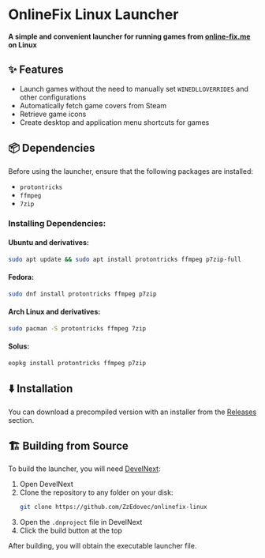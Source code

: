# OnlineFix Linux Launcher

**A simple and convenient launcher for running games from ****[online-fix.me](https://online-fix.me)**** on Linux**

## ✨ Features

- Launch games without the need to manually set `WINEDLLOVERRIDES` and other configurations
- Automatically fetch game covers from Steam
- Retrieve game icons
- Create desktop and application menu shortcuts for games

## 📦 Dependencies

Before using the launcher, ensure that the following packages are installed:

- `protontricks`
- `ffmpeg`
- `7zip`

### Installing Dependencies:

#### Ubuntu and derivatives:

```bash
sudo apt update && sudo apt install protontricks ffmpeg p7zip-full
```

#### Fedora:

```bash
sudo dnf install protontricks ffmpeg p7zip
```

#### Arch Linux and derivatives:

```bash
sudo pacman -S protontricks ffmpeg 7zip
```

#### Solus:

```bash
eopkg install protontricks ffmpeg p7zip
```

## ⬇️ Installation

You can download a precompiled version with an installer from the [Releases](https://github.com/ZzEdovec/onlinefix-linux/releases) section.

## 🏗 Building from Source

To build the launcher, you will need [DevelNext](https://develnext.org):

1. Open DevelNext
2. Clone the repository to any folder on your disk:
   ```bash
   git clone https://github.com/ZzEdovec/onlinefix-linux
   ```
3. Open the `.dnproject` file in DevelNext
4. Click the build button at the top

After building, you will obtain the executable launcher file.
